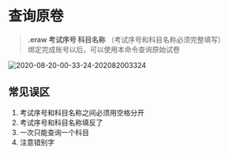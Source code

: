 # 查询原卷

> **.eraw 考试序号 科目名称** （考试序号和科目名称必须完整填写）<br>绑定完成账号以后，可以使用本命令查询原始试卷
 
![2020-08-20-00-33-24-202082003324](http://cdn.doeca.cc/images/2020-08-20-00-33-24-202082003324.png)

## 常见误区
1. 考试序号和科目名称之间必须用空格分开
2. 考试序号和科目名称填反了
3. 一次只能查询一个科目
4. 注意错别字